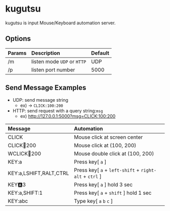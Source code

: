 kugutsu
===

kugutsu is input Mouse/Keyboard automation server.

## Options

|Params|Description|Default|
|:--|:--|:--|
|/m|listen mode `UDP` or `HTTP`|UDP|
|/p|listen port number|5000|

## Send Message Examples

- UDP: send message string
    - ex) -> `CLICK:100:200`
- HTTP: send request with a query string:`msg`
    - ex) http://127.0.0.1:5000?msg=CLICK:100:200

|Message|Automation|
|:--|:--|
|CLICK|Mouse click at screen center|
|CLICK:100:200|Mouse click at (100, 200)|
|WCLICK:100:200|Mouse double click at (100, 200)|
|KEY:a|Press key[ `a` ]|
|KEY:a,LSHIFT,RALT,CTRL|Press key[ `a` + `left-shift` + `right-alt` + `ctrl` ]|
|KEY:a:3|Press key[ `a` ] hold 3 sec|
|KEY:a,SHIFT:1|Press key[ `a` + `shift` ] hold 1 sec|
|KEY:abc|Type key[ `a` `b` `c` ]|
